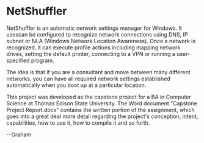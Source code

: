 NetShuffler
===========

NetShuffler is an automatic network settings manager for Windows. It usescan be configured to
recognize network connections using DNS, IP subnet or NLA (Windows Network Location Awareness).
Once a network is recognized, it can execute profile actions including mapping network drives,
setting the default printer, connecting to a VPN or running a user-specified program.

The idea is that if you are a consultant and move between many different networks, you can have
all required network settings established automatically when you boot up at a particular location.

This project was developed as the capstone project for a BA in Computer Science at Thomas Edison
State University. The Word document "Capstone Project Report.docx" contains the written portion
of the assignment, which goes into a great deal more detail regarding the project's conception,
intent, capabilities, how to use it, how to compile it and so forth.

--Graham
